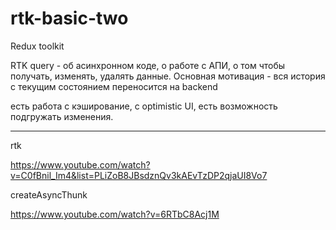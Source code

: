 # rtk-basic-two

Redux toolkit

RTK query - об асинхронном коде, о работе с АПИ, о том чтобы получать, изменять, удалять данные.
Основная мотивация - вся история с текущим состоянием переносится на backend

есть работа с кэширование, с optimistic UI, есть возможность подгружать изменения.

------------------------------------------------------------------------------------------------

rtk

<https://www.youtube.com/watch?v=C0fBnil_Im4&list=PLiZoB8JBsdznQv3kAEvTzDP2qjaUI8Vo7>

createAsyncThunk

<https://www.youtube.com/watch?v=6RTbC8Acj1M>
